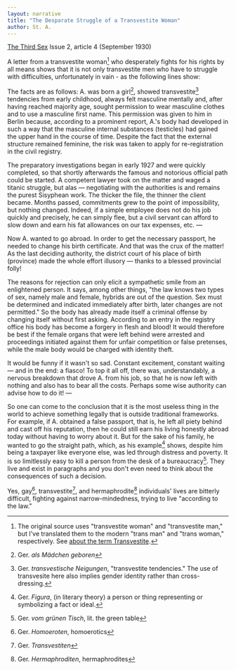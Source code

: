 ```yaml
---
layout: narrative
title: "The Desparate Struggle of a Transvestite Woman"
author: St. A.
---
```


[The Third Sex](/das-dritte-geschlecht/) Issue 2, article 4 (September 1930)

A letter from a transvestite woman[^fn1] who desperately fights for his rights by all means shows that it is not only transvestite men who have to struggle with difficulties, unfortunately in vain - as the following lines show:

The facts are as follows: A. was born a girl[^fn2], showed transvestite[^fn3] tendencies from early childhood, always felt masculine mentally and, after having reached majority age, sought permission to wear masculine clothes and to use a masculine first name. This permission was given to him in Berlin because, according to a prominent report, A.'s body had developed in such a way that the masculine internal substances (testicles) had gained the upper hand in the course of time. Despite the fact that the external structure remained feminine, the risk was taken to apply for re-registration in the civil registry.

The preparatory investigations began in early 1927 and were quickly completed, so that shortly afterwards the famous and notorious official path could be started. A competent lawyer took on the matter and waged a titanic struggle, but alas &mdash; negotiating with the authorities is and remains the purest Sisyphean work. The thicker the file, the thinner the client became. Months passed, commitments grew to the point of impossibility, but nothing changed. Indeed, if a simple employee does not do his job quickly and precisely, he can simply flee, but a civil servant can afford to slow down and earn his fat allowances on our tax expenses, etc. &mdash;

Now A. wanted to go abroad. In order to get the necessary passport, he needed to change his birth certificate. And that was the crux of the matter! As the last deciding authority, the district court of his place of birth (province) made the whole effort illusory &mdash; thanks to a blessed provincial folly!

The reasons for rejection can only elicit a sympathetic smile from an enlightened person. It says, among other things, "the law knows two types of sex, namely male and female, hybrids are out of the question. Sex must be determined and indicated immediately after birth, later changes are not permitted." So the body has already made itself a criminal offense by changing itself without first asking. According to an entry in the registry office his body has become a forgery in flesh and blood! It would therefore be best if the female organs that were left behind were arrested and proceedings initiated against them for unfair competition or false pretenses, while the male body would be charged with identity theft.

It would be funny if it wasn't so sad. Constant excitement, constant waiting &mdash; and in the end: a fiasco! To top it all off, there was, understandably, a nervous breakdown that drove A. from his job, so that he is now left with nothing and also has to bear all the costs. Perhaps some wise authority can advise how to do it! &mdash;

So one can come to the conclusion that it is the most useless thing in the world to achieve something legally that is outside traditional frameworks. For example, if A. obtained a false passport, that is, he left all piety behind and cast off his reputation, then he could still earn his living honestly abroad today without having to worry about it. But for the sake of his family, he wanted to go the straight path, which, as his example[^fn4] shows, despite him being a taxpayer like everyone else, was led through distress and poverty. It is so limitlessly easy to kill a person from the desk of a bureaucracy[^fn5]. They live and exist in paragraphs and you don't even need to think about the consequences of such a decision.

Yes, gay[^fn6], transvestite[^fn7], and hermaphrodite[^fn8] individuals' lives are bitterly difficult, fighting against narrow-mindedness, trying to live "according to the law."

[^fn1]: The original source uses "transvestite woman" and "transvestite man," but I've translated them to the modern "trans man" and "trans woman," respectively. See [about the term Transvestite](/about-the-term-transvestite).
[^fn2]: Ger. _als Mädchen geboren_
[^fn3]: Ger. _transvestische Neigungen_, "transvestite tendencies." The use of transvesite here also implies gender identity rather than cross-dressing.
[^fn4]: Ger. _Figura_, (in literary theory) a person or thing representing or symbolizing a fact or ideal.
[^fn5]: Ger. _vom grünen Tisch_, lit. the green table
[^fn6]: Ger. _Homoeroten_, homoerotics
[^fn7]: Ger. _Transvestiten_
[^fn8]: Ger. _Hermaphroditen_, hermaphrodites
